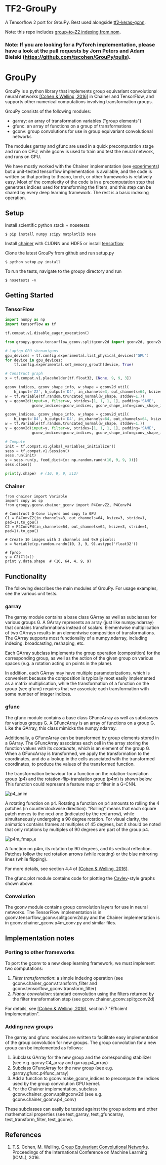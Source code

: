 # TF2-GrouPy

A Tensorflow 2 port for GrouPy. Best used alongside [tf2-keras-gcnn](https://github.com/neel-dey/tf2-keras-gcnn).

Note: this repo includes [group-to-Z2 indexing from nom](https://github.com/nom/GrouPy/commit/7b1128b6cb0d33e5733667f8e07490ea1d44a7dc).

### Note: If you are looking for a PyTorch implementation, please have a look at the pull requests by Jorn Peters and Adam Bielski (https://github.com/tscohen/GrouPy/pulls).

# GrouPy

GrouPy is a python library that implements group equivariant convolutional neural networks [\[Cohen & Welling, 2016\]](#gcnn) in Chainer and TensorFlow, and supports other numerical computations involving transformation groups.

GrouPy consists of the following modules:

- garray: an array of transformation variables ("group elements")
- gfunc: an array of functions on a group of transformations
- gconv: group convolutions for use in group equivariant convolutional networks

The modules garray and gfunc are used in a quick precomputation stage and run on CPU, while gconv is used to train and test the neural network, and runs on GPU.

We have mostly worked with the Chainer implementation (see [experiments](https://github.com/tscohen/gconv_experiments)) but a unit-tested tensorflow implementation is available, and the code is written so that porting to theano, torch, or other frameworks is relatively easy. Most of the complexity of the code is in a precomputation step that generates indices used for transforming the filters, and this step can be shared by every deep learning framework. The rest is a basic indexing operation.


## Setup

Install scientific python stack + nosetests
```
$ pip install numpy scipy matplotlib nose
```

Install [chainer](http://chainer.org/) with CUDNN and HDF5 or install [tensorflow](https://www.tensorflow.org/)

Clone the latest GrouPy from github and run setup.py

```
$ python setup.py install
```

To run the tests, navigate to the groupy directory and run

```
$ nosetests -v
```

## Getting Started

### TensorFlow

```python
import numpy as np
import tensorflow as tf

tf.compat.v1.disable_eager_execution()

from groupy.gconv.tensorflow_gconv.splitgconv2d import gconv2d, gconv2d_util

# Laptop GPU shenanigans
gpu_devices = tf.config.experimental.list_physical_devices("GPU")
for device in gpu_devices:
    tf.config.experimental.set_memory_growth(device, True)

# Construct graph
x = tf.compat.v1.placeholder(tf.float32, [None, 9, 9, 3])

gconv_indices, gconv_shape_info, w_shape = gconv2d_util(
    h_input='Z2', h_output='D4', in_channels=3, out_channels=64, ksize=3)
w = tf.Variable(tf.random.truncated_normal(w_shape, stddev=1.))
y = gconv2d(input=x, filter=w, strides=[1, 1, 1, 1], padding='SAME',
            gconv_indices=gconv_indices, gconv_shape_info=gconv_shape_info)

gconv_indices, gconv_shape_info, w_shape = gconv2d_util(
    h_input='D4', h_output='D4', in_channels=64, out_channels=64, ksize=3)
w = tf.Variable(tf.random.truncated_normal(w_shape, stddev=1.))
y = gconv2d(input=y, filter=w, strides=[1, 1, 1, 1], padding='SAME',
            gconv_indices=gconv_indices, gconv_shape_info=gconv_shape_info)

# Compute
init = tf.compat.v1.global_variables_initializer()
sess = tf.compat.v1.Session()
sess.run(init)
y = sess.run(y, feed_dict={x: np.random.randn(10, 9, 9, 3)})
sess.close()

print(y.shape)  # (10, 9, 9, 512) 
```

### Chainer

```
from chainer import Variable
import cupy as cp
from groupy.gconv.chainer_gconv import P4ConvZ2, P4ConvP4

# Construct G-Conv layers and copy to GPU
C1 = P4ConvZ2(in_channels=3, out_channels=64, ksize=3, stride=1, pad=1).to_gpu()
C2 = P4ConvP4(in_channels=64, out_channels=64, ksize=3, stride=1, pad=1).to_gpu()

# Create 10 images with 3 channels and 9x9 pixels:
x = Variable(cp.random.randn(10, 3, 9, 9).astype('float32'))

# fprop
y = C2(C1(x))
print y.data.shape  # (10, 64, 4, 9, 9)
```


## Functionality

The following describes the main modules of GrouPy. For usage examples, see the various unit tests.

### garray

The garray module contains a base class GArray as well as subclasses for various groups G. A GArray represents an array (just like numpy.ndarray) that contains transformations instead of scalars. Elementwise multiplication of two GArrays results in an elementwise composition of transformations. The GArray supports most functionality of a numpy.ndarray, including indexing, broadcasting, reshaping, etc.

Each GArray subclass implements the group operation (composition) for the corresponding group, as well as the action of the given group on various spaces (e.g. a rotation acting on points in the plane).

In addition, each GArray may have multiple parameterizations, which is convenient because the composition is typically most easily implemented as a matrix multiplication, while the transformation of a function on the group (see gfunc) requires that we associate each transformation with some number of integer indices.


### gfunc

The gfunc module contains a base class GFuncArray as well as subclasses for various groups G. A GFuncArray is an array of functions on a group G. Like the GArray, this class mimicks the numpy.ndarray.

Additionally, a GFuncArray can be transformed by group elements stored in a GArray. The GFuncArray associates each cell in the array storing the function values with its *coordinate*, which is an element of the group G. When a GFuncArray is transformed, we apply the transformation to the coordinates, and do a lookup in the cells associated with the transformed coordinates, to produce the values of the transformed function.

The transformation behaviour for a function on the rotation-translation group (p4) and the rotation-flip-translation group (p4m) is shown below. This function could represent a feature map or filter in a G-CNN.

![p4_anim](./p4_anim.gif)

A rotating function on p4. Rotating a function on p4 amounts to rolling the 4 patches (in counterclockwise direction). "Rolling" means that each square patch moves to the next one (indicated by the red arrow), while simultaneously undergoing a 90 degree rotation. For visual clarity, the animation contains frames at multiples of 45 degrees, but it should be noted that only rotations by multiples of 90 degrees are part of the group p4. 

![p4m_fmap_e](./p4m_fmaps.png)

A function on p4m, its rotation by 90 degrees, and its vertical reflection. Patches follow the red rotation arrows (while rotating) or the blue mirroring lines (while flipping).

For more details, see section 4.4 of [\[Cohen & Welling, 2016\]](#gcnn).

The gfunc.plot module contains code for plotting the [Cayley](https://en.wikipedia.org/wiki/Cayley_graph)-style graphs shown above.


### Convolution

The gconv module contains group convolution layers for use in neural networks. The TensorFlow implementation is in gconv.tensorflow_gconv.splitgconv2d.py and the Chainer implementation is in gconv.chainer_gconv.p4m_conv.py and similar files.


## Implementation notes

### Porting to other frameworks

To port the gconv to a new deep learning framework, we must implement two computations:

1. *Filter transformation*: a simple indexing operation (see gconv.chainer_gconv.transform_filter and gconv.tensorflow_gconv.transform_filter)
2. *Planar convolution*: standard convolution using the filters returned by the filter transformation step (see gconv.chainer_gconv.splitgconv2d)

For details, see [\[Cohen & Welling, 2016\]](#gcnn), section 7 "Efficient Implementation".


### Adding new groups

The garray and gfunc modules are written to facilitate easy implementation of the group convolution for new groups.
The group convolution for a new group can be implemented as follows:

1. Subclass GArray for the new group and the corresponding stabilizer (see e.g. garray.C4_array and garray.p4_array) 
2. Subclass GFuncArray for the new group (see e.g. garray.gfunc.p4func_array)
3. Add a function to gconv.make_gconv_indices to precompute the indices used by the group convolution GPU kernel.
4. For the Chainer implementation, subclass gconv.chainer_gconv.splitgconv2d (see e.g. gconv.chainer_gconv.p4_conv)

These subclasses can easily be tested against the group axioms and other mathematical properties (see test_garray, test_gfuncarray, test_transform_filter, test_gconv).


## References

1. <a name="gcnn"></a> T.S. Cohen, M. Welling, [Group Equivariant Convolutional Networks](http://www.jmlr.org/proceedings/papers/v48/cohenc16.pdf). Proceedings of the International Conference on Machine Learning (ICML), 2016.
